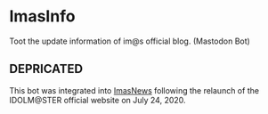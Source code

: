 # ImasInfo
Toot the update information of im@s official blog. (Mastodon Bot)

## DEPRICATED
This bot was integrated into [ImasNews](https://github.com/fvh-P/ImasNews) following the relaunch of the IDOLM@STER official website on July 24, 2020.

